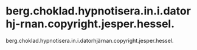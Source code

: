 # berg.choklad.hypnotisera.in.i.datorhj-rnan.copyright.jesper.hessel.
berg.choklad.hypnotisera.in.i.datorhjärnan.copyright.jesper.hessel.
